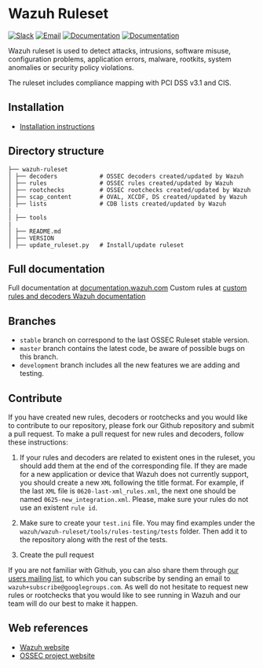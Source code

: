 # Wazuh Ruleset

[![Slack](https://img.shields.io/badge/slack-join-blue.svg)](https://goo.gl/forms/M2AoZC4b2R9A9Zy12)
[![Email](https://img.shields.io/badge/email-join-blue.svg)](https://groups.google.com/forum/#!forum/wazuh)
[![Documentation](https://img.shields.io/badge/docs-view-green.svg)](https://documentation.wazuh.com)
[![Documentation](https://img.shields.io/badge/web-view-green.svg)](https://wazuh.com)

Wazuh ruleset is used to detect attacks, intrusions, software misuse, configuration problems, application errors, malware, rootkits, system anomalies or security policy violations.

The ruleset includes compliance mapping with PCI DSS v3.1 and CIS.

## Installation

* [Installation instructions](https://documentation.wazuh.com/current/user-manual/ruleset/update.html)

## Directory structure

    ├── wazuh-ruleset
    │ ├── decoders            # OSSEC decoders created/updated by Wazuh
    │ ├── rules               # OSSEC rules created/updated by Wazuh
    │ ├── rootchecks          # OSSEC rootchecks created/updated by Wazuh
    │ ├── scap_content        # OVAL, XCCDF, DS created/updated by Wazuh
    │ ├── lists               # CDB lists created/updated by Wazuh
    |
    │ ├── tools
    |
    │ ├── README.md
    │ ├── VERSION
    │ ├── update_ruleset.py   # Install/update ruleset

## Full documentation

Full documentation at [documentation.wazuh.com](https://documentation.wazuh.com/current/user-manual/ruleset/index.html)
Custom rules at [custom rules and decoders Wazuh documentation](https://documentation.wazuh.com/3.12/user-manual/ruleset/custom.html)

## Branches

* `stable` branch on correspond to the last OSSEC Ruleset stable version.
* `master` branch contains the latest code, be aware of possible bugs on this branch.
* `development` branch includes all the new features we are adding and testing.


## Contribute

If you have created new rules, decoders or rootchecks and you would like to contribute to our repository, please fork our Github repository and submit a pull request. To make a pull request for new rules and decoders, follow these instructions:

1. If your rules and decoders are related to existent ones in the ruleset, you should add them at the end of the corresponding file. If they are made for a new application or device that Wazuh does not currently support, you should create a new `XML` following the title format. For example, if the last `XML` file is `0620-last-xml_rules.xml`, the next one should be named `0625-new_integration.xml`. Please, make sure your rules do not use an existent `rule id`.

2. Make sure to create your `test.ini` file. You may find examples under the `wazuh/wazuh-ruleset/tools/rules-testing/tests` folder. Then add it to the repository along with the rest of the tests.

3. Create the pull request

If you are not familiar with Github, you can also share them through [our users mailing list](https://groups.google.com/d/forum/wazuh), to which you can subscribe by sending an email to `wazuh+subscribe@googlegroups.com`. As well do not hesitate to request new rules or rootchecks that you would like to see running in Wazuh and our team will do our best to make it happen.

## Web references

* [Wazuh website](http://wazuh.com)
* [OSSEC project website](http://ossec.github.io)
